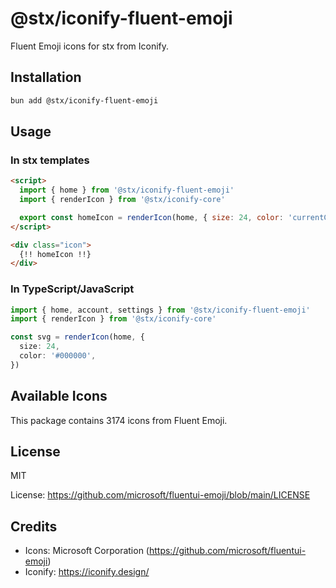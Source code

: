 # @stx/iconify-fluent-emoji

Fluent Emoji icons for stx from Iconify.

## Installation

```bash
bun add @stx/iconify-fluent-emoji
```

## Usage

### In stx templates

```html
<script>
  import { home } from '@stx/iconify-fluent-emoji'
  import { renderIcon } from '@stx/iconify-core'

  export const homeIcon = renderIcon(home, { size: 24, color: 'currentColor' })
</script>

<div class="icon">
  {!! homeIcon !!}
</div>
```

### In TypeScript/JavaScript

```typescript
import { home, account, settings } from '@stx/iconify-fluent-emoji'
import { renderIcon } from '@stx/iconify-core'

const svg = renderIcon(home, {
  size: 24,
  color: '#000000',
})
```

## Available Icons

This package contains 3174 icons from Fluent Emoji.

## License

MIT

License: https://github.com/microsoft/fluentui-emoji/blob/main/LICENSE

## Credits

- Icons: Microsoft Corporation (https://github.com/microsoft/fluentui-emoji)
- Iconify: https://iconify.design/
